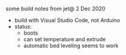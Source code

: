 some build notes from jet@
 2 Dec 2020

- build with Visual Studio Code, not Arduino
- status:
  - boots
  - can set temperature and extrude
  - automatic bed leveling seems to work
